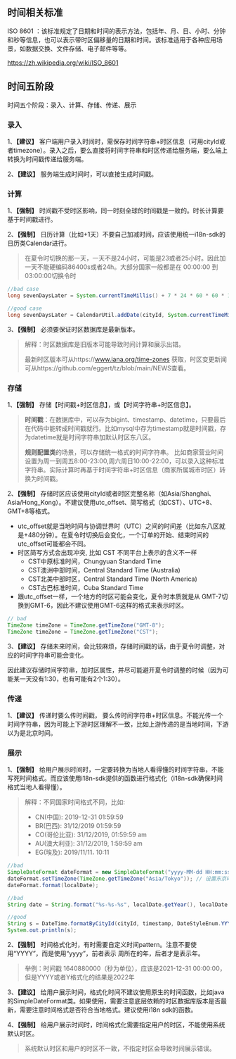 ## 时间相关标准

ISO 8601 ：该标准规定了日期和时间的表示方法，包括年、月、日、小时、分钟和秒等信息，也可以表示带时区偏移量的日期和时间。该标准适用于各种应用场景，如数据交换、文件存储、电子邮件等等。

https://zh.wikipedia.org/wiki/ISO_8601

## 时间五阶段

时间五个阶段：录入、计算、存储、传递、展示

### 录入

1、**【建议】** 客户端用户录入时间时，需保存时间字符串+时区信息（可用cityId或者timezone）。录入之后，要么直接将时间字符串和时区传递给服务端，要么端上转换为时间戳传递给服务端。


2、**【建议】** 服务端生成时间时，可以直接生成时间戳。

### 计算

1、**【强制】** 时间戳不受时区影响，同一时刻全球的时间戳是一致的。时长计算要基于时间戳进行。

2、**【强制】** 日历计算（比如+1天）不要自己加减时间，应该使用统一i18n-sdk的日历类Calendar进行。

> 在夏令时切换的那一天，一天不是24小时，可能是23或者25小时。因此加一天不能硬编码86400s或者24h。大部分国家一般都是在 00:00:00 到03:00:00切换令时
    

```java
//bad case
long sevenDaysLater = System.currentTimeMillis() + 7 * 24 * 60 * 60 * 1000

//good case
long sevenDaysLater = CalendarUtil.addDate(cityId, System.currentTimeMillis(), 0, 0, 7);
```

3、**【强制】** 必须要保证时区数据库是最新版本。

> 解释：时区数据库是旧版本可能导致时间计算和展示出错。
>
> 最新时区版本可从https://www.iana.org/time-zones 获取，时区变更新闻可从https://github.com/eggert/tz/blob/main/NEWS查看。

### 存储

1、**【强制】** 存储【时间戳+时区信息】，或【时间字符串+时区信息】。
> **时间戳**：在数据库中，可以存为bigint、timestamp、datetime，只要最后在代码中能转成时间戳就行。比如mysql中存为timestamp就是时间戳，存为datetime就是时间字符串加默认时区东八区。
> 
> **规则配置类**的场景，可以存储统一格式的时间字符串。
> 比如商家营业时间设置为周一到周五8:00-23:00,周六周日10:00-22:00，可以录入这种标准字符串。实际计算时再基于时间字符串+时区信息（商家所属城市时区）转换为时间戳。

2、**【强制】** 存储时区应该使用cityId或者时区完整名称（如Asia/Shanghai、Asia/Hong_Kong）。不建议使用utc_offset、简写格式（如CST）、UTC+8、GMT+8等格式。

- utc_offset就是当地时间与协调世界时（UTC）之间的时间差（比如东八区就是+480分钟）。在夏令时切换后会变化，一个订单的开始、结束时间的utc_offset可能都会不同。
- 时区简写方式会出现冲突, 比如 CST 不同平台上表示的含义不一样
    - CST中原标准时间，Chungyuan Standard Time
    - CST澳洲中部时间，Central Standard Time (Australia)
    - CST北美中部时区，Central Standard Time (North America)
    - CST古巴标准时间，Cuba Standard Time
- 跟utc_offset一样，一个地方的时区可能会变化，夏令时本质就是从 GMT-7切换到GMT-6，因此不建议使用GMT-6这样的格式来表示时区。

```java
// bad 
TimeZone timeZone = TimeZone.getTimeZone("GMT-8");
TimeZone timeZone = TimeZone.getTimeZone("CST");
```

3、**【建议】** 存储未来时间，会比较麻烦，存储时间戳的话，由于夏令时调整，对应的时间字符串可能会变化。

因此建议存储时间字符串，加时区属性，并尽可能避开夏令时调整的时候（因为可能某一天没有1:30，也有可能有2个1:30）。


### 传递

1、**【建议】** 传递时要么传时间戳， 要么传时间字符串+时区信息。不能光传一个时间字符串，因为可能上下游时区理解不一致，比如上游传递的是当地时间，下游以为是北京时间。

### 展示

1、**【强制】** 给用户展示时间时，一定要转换为当地人看得懂的时间字符串，不能写死时间格式。而应该使用i18n-sdk提供的函数进行格式化（i18n-sdk确保时间格式当地人看得懂）。

> 解释：不同国家时间格式不同，比如:
>    - CN(中国): 2019-12-31 01:59:59
>    - BR(巴西): 31/12/2019 01:59:59
>    - CO(哥伦比亚): 31/12/2019, 01:59:59 am
>    - AU(澳大利亚): 31/12/2019, 1:59:59 am
>    - EG(埃及): 2019/11/11، 10:11
    

```java
//bad
SimpleDateFormat dateFormat = new SimpleDateFormat("yyyy-MM-dd HH:mm:ss"); 
dateFormat.setTimeZone(TimeZone.getTimeZone("Asia/Tokyo")); // 设置东京时区 
dateFormat.format(localDate);

//bad
String date = String.format("%s-%s-%s", localDate.getYear(), localDate.getMonthValue(), localDate.getDayOfMonth());

//good
String s = DateTime.formatByCityId(cityId, timestamp, DateStyleEnum.YYYYMMDD, TimeStyleEnum.HHMMSS);
System.out.println(s);
```

2、**【强制】** 时间格式化时，有时需要自定义时间pattern。注意不要使用“YYYY”，而是使用“yyyy”，前者表示 周所在的年，后者才是表示年。

> 举例：时间戳 1640880000（秒为单位），应该是2021-12-31 00:00:00，但是YYYY或者Y格式化的结果是2022年

3、**【建议】** 给用户展示时间，格式化时间不建议使用原生的时间函数，比如java的SimpleDateFormat类。如果使用，需要注意底层依赖的时区数据库版本是否最新，需要注意时间格式是否符合当地格式。建议使用i18n sdk的函数。

4、**【强制】** 给用户展示时间时，时间格式化需要指定用户的时区，不能使用系统默认时区。

> 系统默认时区和用户的时区不一致，不指定时区会导致时间展示错误。